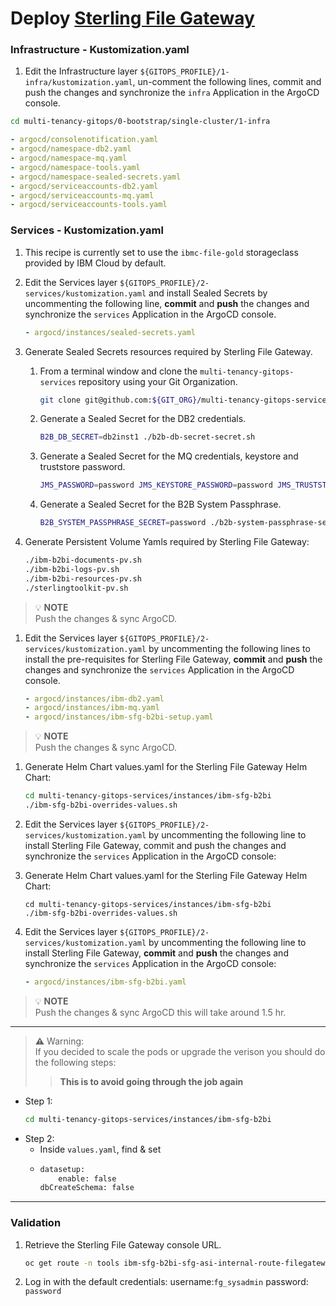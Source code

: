 
# Deploy [Sterling File Gateway](https://www.ibm.com/supply-chain/collaboration?utm_content=SRCWW&p1=Search&p4=43700068006590527&p5=p&gclid=CjwKCAiAjoeRBhAJEiwAYY3nDKkx-iT7gk0IHoCYzWN97TVVeQu_mOixEk4no6pi3I_MxnSH8GwSrhoCo8EQAvD_BwE&gclsrc=aw.ds)

### Infrastructure - Kustomization.yaml
1. Edit the Infrastructure layer `${GITOPS_PROFILE}/1-infra/kustomization.yaml`, un-comment the following lines, commit and push the changes and synchronize the `infra` Application in the ArgoCD console.

```bash        
cd multi-tenancy-gitops/0-bootstrap/single-cluster/1-infra
```

```yaml
- argocd/consolenotification.yaml
- argocd/namespace-db2.yaml
- argocd/namespace-mq.yaml
- argocd/namespace-tools.yaml
- argocd/namespace-sealed-secrets.yaml
- argocd/serviceaccounts-db2.yaml
- argocd/serviceaccounts-mq.yaml
- argocd/serviceaccounts-tools.yaml
```

### Services - Kustomization.yaml
1. This recipe is currently set to use the `ibmc-file-gold` storageclass provided by IBM Cloud by default.
1. Edit the Services layer `${GITOPS_PROFILE}/2-services/kustomization.yaml` and install Sealed Secrets by uncommenting the following line, **commit** and **push** the changes and synchronize the `services` Application in the ArgoCD console.
    ```yaml
    - argocd/instances/sealed-secrets.yaml
    ```
1. Generate Sealed Secrets resources required by Sterling File Gateway.

    1. From a terminal window and clone the `multi-tenancy-gitops-services` repository using your Git Organization.
        
        ```bash
        git clone git@github.com:${GIT_ORG}/multi-tenancy-gitops-services.git

    1. Generate a Sealed Secret for the DB2 credentials.
        ```bash
        B2B_DB_SECRET=db2inst1 ./b2b-db-secret-secret.sh
        ```
    1. Generate a Sealed Secret for the MQ credentials, keystore and truststore password.
        ```bash
        JMS_PASSWORD=password JMS_KEYSTORE_PASSWORD=password JMS_TRUSTSTORE_PASSWORD=password ./b2b-jms-secret.sh
        ```
    1. Generate a Sealed Secret for the B2B System Passphrase.
        ```bash
        B2B_SYSTEM_PASSPHRASE_SECRET=password ./b2b-system-passphrase-secret.sh
        ```

1. Generate Persistent Volume Yamls required by Sterling File Gateway:
    ```bash
    ./ibm-b2bi-documents-pv.sh
    ./ibm-b2bi-logs-pv.sh
    ./ibm-b2bi-resources-pv.sh
    ./sterlingtoolkit-pv.sh
    ```

>  💡 **NOTE**  
> Push the changes & sync ArgoCD.

1. Edit the Services layer `${GITOPS_PROFILE}/2-services/kustomization.yaml` by uncommenting the following lines to install the pre-requisites for Sterling File Gateway, **commit** and **push** the changes and synchronize the `services` Application in the ArgoCD console.
    ```yaml
    - argocd/instances/ibm-db2.yaml
    - argocd/instances/ibm-mq.yaml
    - argocd/instances/ibm-sfg-b2bi-setup.yaml
    ```

>  💡 **NOTE**  
> Push the changes & sync ArgoCD. 

1. Generate Helm Chart values.yaml for the Sterling File Gateway Helm Chart:
    
    ```bash
    cd multi-tenancy-gitops-services/instances/ibm-sfg-b2bi
    ./ibm-sfg-b2bi-overrides-values.sh
    ```

1. Edit the Services layer `${GITOPS_PROFILE}/2-services/kustomization.yaml` by uncommenting the following line to install Sterling File Gateway, commit and push the changes and synchronize the `services` Application in the ArgoCD console:
   
1. Generate Helm Chart values.yaml for the Sterling File Gateway Helm Chart:
    ```
    cd multi-tenancy-gitops-services/instances/ibm-sfg-b2bi
    ./ibm-sfg-b2bi-overrides-values.sh
    ```
1. Edit the Services layer `${GITOPS_PROFILE}/2-services/kustomization.yaml` by uncommenting the following line to install Sterling File Gateway, **commit** and **push** the changes and synchronize the `services` Application in the ArgoCD console:

    ```yaml
    - argocd/instances/ibm-sfg-b2bi.yaml
    ```

>  💡 **NOTE**  
> Push the changes & sync ArgoCD this will take around 1.5 hr.
---
> **⚠️** Warning:  
> If you decided to scale the pods or upgrade the verison you should do the following steps:
>> **This is to avoid going through the job again**
- Step 1:
    ```bash
    cd multi-tenancy-gitops-services/instances/ibm-sfg-b2bi
    ```
- Step 2:
  - Inside `values.yaml`, find & set 
  - ```bash
    datasetup:
        enable: false
    dbCreateSchema: false
    ```
___

### Validation

1.  Retrieve the Sterling File Gateway console URL.

    ```bash
    oc get route -n tools ibm-sfg-b2bi-sfg-asi-internal-route-filegateway -o template --template='https://{{.spec.host}}'
    ```

2. Log in with the default credentials:  username:`fg_sysadmin` password: `password` 
